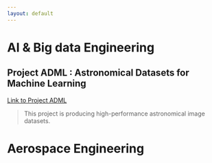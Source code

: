 ```yaml
---
layout: default
---
```


# AI & Big data Engineering

## Project ADML : Astronomical Datasets for Machine Learning
[Link to Project ADML](./another-page.html)
>This project is producing high-performance astronomical image datasets.

# Aerospace Engineering

